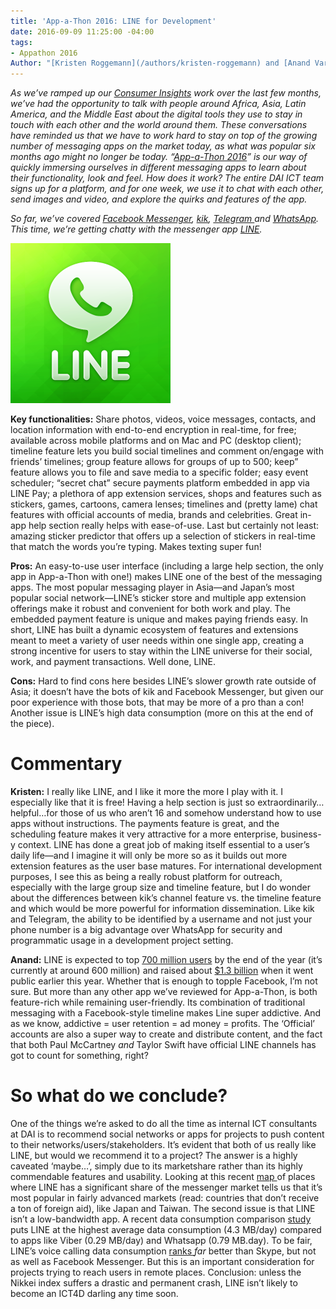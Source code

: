 ```yaml
---
title: 'App-a-Thon 2016: LINE for Development'
date: 2016-09-09 11:25:00 -04:00
tags:
- Appathon 2016
Author: "[Kristen Roggemann](/authors/kristen-roggemann) and [Anand Varghese](/authors/anand-varghese)"
---
```


*As we’ve ramped up our [Consumer Insights](http://dai-global-digital.com/tags/?tag=consumer-insights) work over the last few months, we’ve had the opportunity to talk with people around Africa, Asia, Latin America, and the Middle East about the digital tools they use to stay in touch with each other and the world around them. These conversations have reminded us that we have to work hard to stay on top of the growing number of messaging apps on the market today, as what was popular six months ago might no longer be today. “[App-a-Thon 2016](http://dai-global-digital.com/tags/?tag=appathon-2016)” is our way of quickly immersing ourselves in different messaging apps to learn about their functionality, look and feel. How does it work? The entire DAI ICT team signs up for a platform, and for one week, we use it to chat with each other, send images and video, and explore the quirks and features of the app.*

<!--more-->

*So far, we’ve covered [Facebook Messenger](http://dai-global-digital.com/facebook-messenger.html), [kik](http://dai-global-digital.com/appathon-2016-kik-for-development.html), [Telegram ](http://dai-global-digital.com/app-a-thon-2016-telegram-for-development.html)and [WhatsApp](http://dai-global-digital.com/whatsapp-appathon-2016.html). This time, we’re getting chatty with the messenger app [LINE](http://line.me/en/).*

![iu.png](/uploads/iu.png)

**Key functionalities:** Share photos, videos, voice messages, contacts, and location information with end-to-end encryption in real-time, for free; available across mobile platforms and on Mac and PC (desktop client); timeline feature lets you build social timelines and comment on/engage with friends’ timelines; group feature allows for groups of up to 500; keep” feature allows you to file and save media to a specific folder; easy event scheduler; “secret chat” secure payments platform embedded in app via LINE Pay; a plethora of app extension services, shops and features such as stickers, games, cartoons, camera lenses; timelines and (pretty lame) chat features with official accounts of media, brands and celebrities. Great in-app help section really helps with ease-of-use. Last but certainly not least: amazing sticker predictor that offers up a selection of stickers in real-time that match the words you’re typing. Makes texting super fun!

**Pros:** An easy-to-use user interface (including a large help section, the only app in App-a-Thon with one!) makes LINE one of the best of the messaging apps. The most popular messaging player in Asia—and Japan’s most popular social network—LINE’s sticker store and multiple app extension offerings make it robust and convenient for both work and play. The embedded payment feature is unique and makes paying friends easy. In short, LINE has built a dynamic ecosystem of features and extensions meant to meet a variety of user needs within one single app, creating a strong incentive for users to stay within the LINE universe for their social, work, and payment transactions. Well done, LINE.

**Cons:** Hard to find cons here besides LINE’s slower growth rate outside of Asia; it doesn’t have the bots of kik and Facebook Messenger, but given our poor experience with those bots, that may be more of a pro than a con! Another issue is LINE’s high data consumption (more on this at the end of the piece).

# **Commentary**

**Kristen:** I really like LINE, and I like it more the more I play with it. I especially like that it is free! Having a help section is just so extraordinarily…helpful…for those of us who aren’t 16 and somehow understand how to use apps without instructions. The payments feature is great, and the scheduling feature makes it very attractive for a more enterprise, business-y context. LINE has done a great job of making itself essential to a user’s daily life—and I imagine it will only be more so as it builds out more extension features as the user base matures. For international development purposes, I see this as being a really robust platform for outreach, especially with the large group size and timeline feature, but I do wonder about the differences between kik’s channel feature vs. the timeline feature and which would be more powerful for information dissemination. Like kik and Telegram, the ability to be identified by a username and not just your phone number is a big advantage over WhatsApp for security and programmatic usage in a development project setting.

**Anand:** LINE is expected to top [700 million users](http://www.koreatimes.co.kr/www/news/tech/2015/02/419_173201.html) by the end of the year (it’s currently at around 600 million) and raised about [$1.3 billion](http://www.fool.com/investing/2016/09/01/will-line-corp-sink-swim-or-tread-water.aspx) when it went public earlier this year. Whether that is enough to topple Facebook, I’m not sure. But more than any other app we’ve reviewed for App-a-Thon, is both feature-rich while remaining user-friendly. Its combination of traditional messaging with a Facebook-style timeline makes Line super addictive. And as we know, addictive = user retention = ad money = profits. The ‘Official’ accounts are also a super way to create and distribute content, and the fact that both Paul McCartney *and* Taylor Swift have official LINE channels has got to count for something, right?

# **So what do we conclude?**

One of the things we’re asked to do all the time as internal ICT consultants at DAI is to recommend social networks or apps for projects to push content to their networks/users/stakeholders. It’s evident that both of us really like LINE, but would we recommend it to a project? The answer is a highly caveated ‘maybe…’, simply due to its marketshare rather than its highly commendable features and usability. Looking at this recent [map ](http://www.bloomberg.com/graphics/2016-line-ipo/)of places where LINE has a significant share of the messenger market tells us that it’s most popular in fairly advanced markets (read: countries that don’t receive a ton of foreign aid), like Japan and Taiwan. The second issue is that LINE isn’t a low-bandwidth app. A recent data consumption comparison [study ](http://m2appinsight.com/android-data-usage-whatsapp-facebook-chrome/)puts LINE at the highest average data consumption (4.3 MB/day) compared to apps like Viber (0.29 MB/day) and Whatsapp (0.79 MB.day). To be fair, LINE’s voice calling data consumption [ranks ](http://www.androidauthority.com/voice-call-data-comparison-598541/)*far* better than Skype, but not as well as Facebook Messenger. But this is an important consideration for projects trying to reach users in remote places. Conclusion: unless the Nikkei index suffers a drastic and permanent crash, LINE isn’t likely to become an ICT4D darling any time soon.